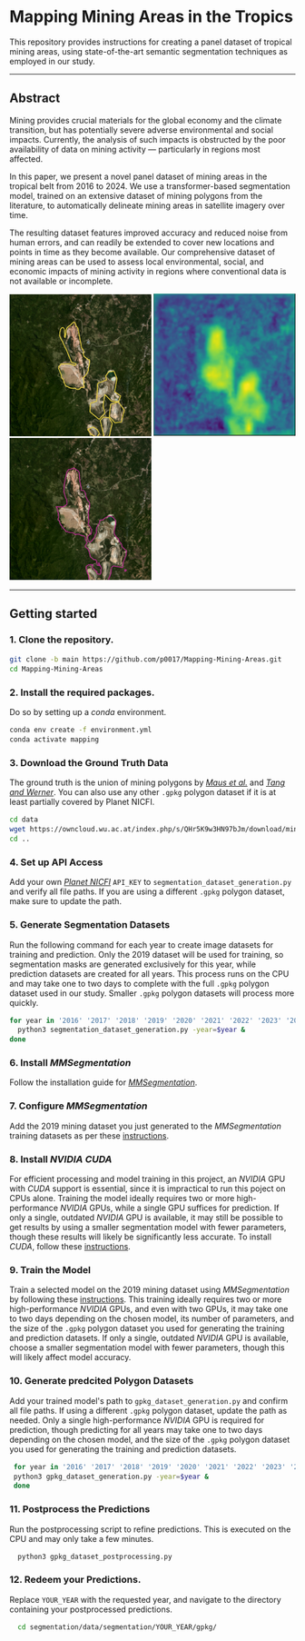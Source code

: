 # Mapping Mining Areas in the Tropics

This repository provides instructions for creating a panel dataset of tropical mining areas, using state-of-the-art semantic segmentation techniques as employed in our study.

---

## Abstract
Mining provides crucial materials for the global economy and the climate transition, but has potentially severe adverse environmental and social impacts. Currently, the analysis of such impacts is obstructed by the poor availability of data on mining activity — particularly in regions most affected.

In this paper, we present a novel panel dataset of mining areas in the tropical belt from 2016 to 2024. We use a transformer-based segmentation model, trained on an extensive dataset of mining polygons from the literature, to automatically delineate mining areas in satellite imagery over time.

The resulting dataset features improved accuracy and reduced noise from human errors, and can readily be extended to cover new locations and points in time as they become available.
Our comprehensive dataset of mining areas can be used to assess local environmental, social, and economic impacts of mining activity in regions where conventional data is not available or incomplete.

<p float="center">
  <img src="resources/toka_mine.PNG" width="250" />
  <img src="resources/toka_mine_prob.PNG" width="250" /> 
  <img src="resources/toka_mine_pred.PNG" width="250" />
</p>

---

## Getting started
### 1. Clone the repository.
   ```bash
   git clone -b main https://github.com/p0017/Mapping-Mining-Areas.git
   cd Mapping-Mining-Areas
   ```

### 2. Install the required packages.
Do so by setting up a *conda* environment.
   ```bash
   conda env create -f environment.yml
   conda activate mapping
   ```

### 3. Download the Ground Truth Data
The ground truth is the union of mining polygons by [*Maus et al.*](https://www.nature.com/articles/s41597-022-01547-4) and [*Tang and Werner*](https://www.nature.com/articles/s43247-023-00805-6). You can also use any other `.gpkg` polygon dataset if it is at least partially covered by Planet NICFI.
   ```bash
   cd data
   wget https://owncloud.wu.ac.at/index.php/s/QHr5K9w3HN97bJm/download/mining_polygons_combined.gpkg
   cd ..
   ```

### 4. Set up API Access
Add your own [*Planet NICFI*](https://www.planet.com/nicfi/) `API_KEY` to `segmentation_dataset_generation.py` and verify all file paths. If you are using a different `.gpkg` polygon dataset, make sure to update the path.

### 5. Generate Segmentation Datasets
Run the following command for each year to create image datasets for training and prediction. Only the 2019 dataset will be used for training, so segmentation masks are generated exclusively for this year, while prediction datasets are created for all years. This process runs on the CPU and may take one to two days to complete with the full `.gpkg` polygon dataset used in our study. Smaller `.gpkg` polygon datasets will process more quickly.
   ```bash
   for year in '2016' '2017' '2018' '2019' '2020' '2021' '2022' '2023' '2024'; do
     python3 segmentation_dataset_generation.py -year=$year &
   done
   ```
   
### 6. Install *MMSegmentation*
Follow the installation guide for [*MMSegmentation*](https://mmsegmentation.readthedocs.io/en/main/get_started.html).
   
### 7. Configure *MMSegmentation*
Add the 2019 mining dataset you just generated to the *MMSegmentation* training datasets as per these [instructions](https://mmsegmentation.readthedocs.io/en/main/advanced_guides/add_datasets.html).

### 8. Install *NVIDIA* *CUDA*
For efficient processing and model training in this project, an *NVIDIA* GPU with *CUDA* support is essential, since it is impractical to run this poject on CPUs alone. Training the model ideally requires two or more high-performance *NVIDIA* GPUs, while a single GPU suffices for prediction. If only a single, outdated *NVIDIA* GPU is available, it may still be possible to get results by using a smaller segmentation model with fewer parameters, though these results will likely be significantly less accurate. To install *CUDA*, follow these [instructions](https://docs.NVIDIA.com/cuda/cuda-installation-guide-linux/).

### 9. Train the Model
Train a selected model on the 2019 mining dataset using *MMSegmentation* by following these [instructions](https://mmsegmentation.readthedocs.io/en/main/user_guides/4_train_test.html). This training ideally requires two or more high-performance *NVIDIA* GPUs, and even with two GPUs, it may take one to two days depending on the chosen model, its number of parameters, and the size of the `.gpkg` polygon dataset you used for generating the training and prediction datasets. If only a single, outdated *NVIDIA* GPU is available, choose a smaller segmentation model with fewer parameters, though this will likely affect model accuracy.
    
### 10. Generate predcited Polygon Datasets
Add your trained model's path to `gpkg_dataset_generation.py` and confirm all file paths. If using a different `.gpkg` polygon dataset, update the path as needed. Only a single high-performance *NVIDIA* GPU is required for prediction, though predicting for all years may take one to two days depending on the chosen model, and the size of the `.gpkg` polygon dataset you used for generating the training and prediction datasets.
   ```bash
    for year in '2016' '2017' '2018' '2019' '2020' '2021' '2022' '2023' '2024'; do
    python3 gpkg_dataset_generation.py -year=$year &
    done
   ```
    
### 11. Postprocess the Predictions
Run the postprocessing script to refine predictions. This is executed on the CPU and may only take a few minutes.
  ```bash
    python3 gpkg_dataset_postprocessing.py
  ```
  
### 12. Redeem your Predictions.
Replace `YOUR_YEAR` with the requested year, and navigate to the directory containing your postprocessed predictions.
  ```bash
    cd segmentation/data/segmentation/YOUR_YEAR/gpkg/
   ```
